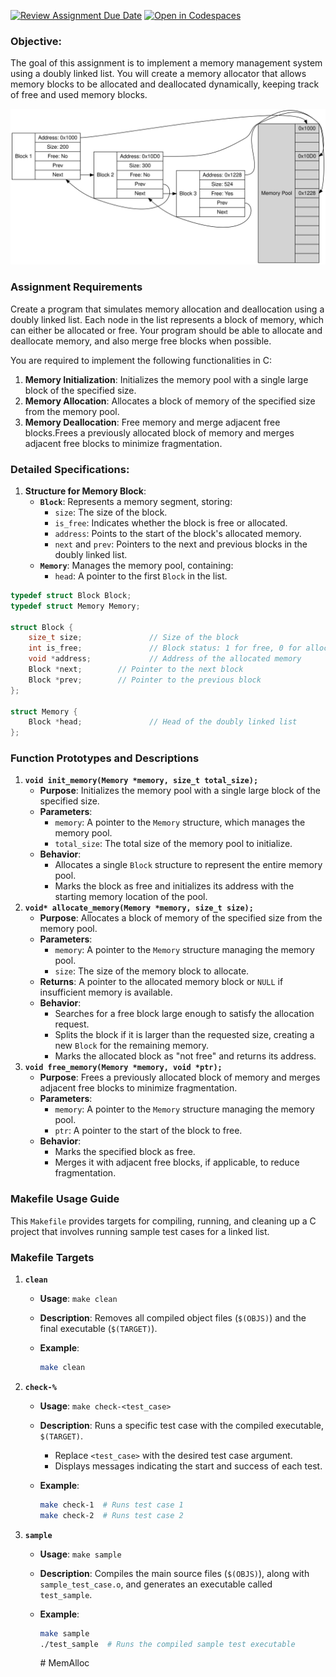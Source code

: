[![Review Assignment Due Date](https://classroom.github.com/assets/deadline-readme-button-22041afd0340ce965d47ae6ef1cefeee28c7c493a6346c4f15d667ab976d596c.svg)](https://classroom.github.com/a/goe6dMDh)
[![Open in Codespaces](https://classroom.github.com/assets/launch-codespace-2972f46106e565e64193e422d61a12cf1da4916b45550586e14ef0a7c637dd04.svg)](https://classroom.github.com/open-in-codespaces?assignment_repo_id=17442907)

### **Objective:**

The goal of this assignment is to implement a memory management system using a doubly linked list. You will create a memory allocator that allows memory blocks to be allocated and deallocated dynamically, keeping track of free and used memory blocks.

![alt text](asset/memory.svg)



### Assignment Requirements

Create a program that simulates memory allocation and deallocation using a doubly linked list. Each node in the list represents a block of memory, which can either be allocated or free. Your program should be able to allocate and deallocate memory, and also merge free blocks when possible.

You are required to implement the following functionalities in C:

1. **Memory Initialization**: Initializes the memory pool with a single large block of the specified size.
2. **Memory Allocation**: Allocates a block of memory of the specified size from the memory pool.
3. **Memory Deallocation**: Free memory and merge adjacent free blocks.Frees a previously allocated block of memory and merges adjacent free blocks to minimize fragmentation.

### **Detailed Specifications:**

1. **Structure for Memory Block**:
    - **`Block`**: Represents a memory segment, storing:
        - `size`: The size of the block.
        - `is_free`: Indicates whether the block is free or allocated.
        - `address`: Points to the start of the block's allocated memory.
        - `next` and `prev`: Pointers to the next and previous blocks in the doubly linked list.
    - **`Memory`**: Manages the memory pool, containing:
        - `head`: A pointer to the first `Block` in the list.
```c
typedef struct Block Block;
typedef struct Memory Memory;

struct Block {
    size_t size;               // Size of the block
    int is_free;               // Block status: 1 for free, 0 for allocated
    void *address;             // Address of the allocated memory
    Block *next;        // Pointer to the next block
    Block *prev;        // Pointer to the previous block
};

struct Memory {
    Block *head;               // Head of the doubly linked list
};
```

### **Function Prototypes and Descriptions**

1. **`void init_memory(Memory *memory, size_t total_size);`**
    - **Purpose**: Initializes the memory pool with a single large block of the specified size.
    - **Parameters**:
        - `memory`: A pointer to the `Memory` structure, which manages the memory pool.
        - `total_size`: The total size of the memory pool to initialize.
    - **Behavior**:
        - Allocates a single `Block` structure to represent the entire memory pool.
        - Marks the block as free and initializes its address with the starting memory location of the pool.
2. **`void* allocate_memory(Memory *memory, size_t size);`**
    - **Purpose**: Allocates a block of memory of the specified size from the memory pool.
    - **Parameters**:
        - `memory`: A pointer to the `Memory` structure managing the memory pool.
        - `size`: The size of the memory block to allocate.
    - **Returns**: A pointer to the allocated memory block or `NULL` if insufficient memory is available.
    - **Behavior**:
        - Searches for a free block large enough to satisfy the allocation request.
        - Splits the block if it is larger than the requested size, creating a new `Block` for the remaining memory.
        - Marks the allocated block as "not free" and returns its address.
3. **`void free_memory(Memory *memory, void *ptr);`**
    - **Purpose**: Frees a previously allocated block of memory and merges adjacent free blocks to minimize fragmentation.
    - **Parameters**:
        - `memory`: A pointer to the `Memory` structure managing the memory pool.
        - `ptr`: A pointer to the start of the block to free.
    - **Behavior**:
        - Marks the specified block as free.
        - Merges it with adjacent free blocks, if applicable, to reduce fragmentation.

### Makefile Usage Guide

This `Makefile` provides targets for compiling, running, and cleaning up a C project that involves running sample test cases for a linked list.

### Makefile Targets

1. **`clean`**
    - **Usage**: `make clean`
    - **Description**: Removes all compiled object files (`$(OBJS)`) and the final executable (`$(TARGET)`).
    - **Example**:
        
        ```bash
        make clean
        ```
        
2. **`check-%`**
    - **Usage**: `make check-<test_case>`
    - **Description**: Runs a specific test case with the compiled executable, `$(TARGET)`.
        - Replace `<test_case>` with the desired test case argument.
        - Displays messages indicating the start and success of each test.
    - **Example**:
        
        ```bash
        make check-1  # Runs test case 1
        make check-2  # Runs test case 2
        ```
        
3. **`sample`**
    - **Usage**: `make sample`
    - **Description**: Compiles the main source files (`$(OBJS)`), along with `sample_test_case.o`, and generates an executable called `test_sample`.
    - **Example**:
        
        ```bash
        make sample
        ./test_sample  # Runs the compiled sample test executable
        ```
        #   M e m A l l o c 
 
 
